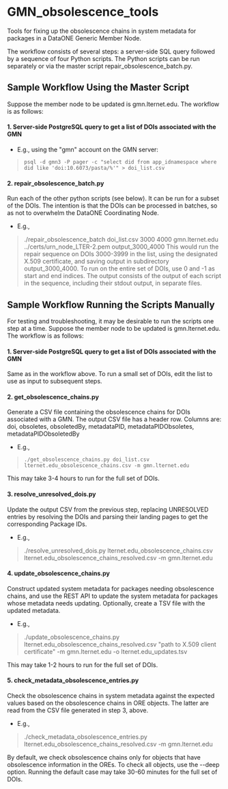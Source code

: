 # GMN_obsolescence_tools
Tools for fixing up the obsolescence chains in system metadata for packages in a DataONE Generic Member Node.

The workflow consists of several steps: a server-side SQL query followed by a sequence of four Python scripts. The Python scripts can be run separately or via the master script repair_obsolescence_batch.py.


## Sample Workflow Using the Master Script
Suppose the member node to be updated is gmn.lternet.edu. The workflow is as follows:

#### 1. Server-side PostgreSQL query to get a list of DOIs associated with the GMN
- E.g., using the "gmn" account on the GMN server:
> `psql -d gmn3 -P pager -c "select did from app_idnamespace where did like 'doi:10.6073/pasta/%'" > doi_list.csv`

#### 2. repair_obsolescence_batch.py
Run each of the other python scripts (see below). It can be run for a subset of the DOIs. The intention is that the DOIs can be processed in batches, so as not to overwhelm the DataONE Coordinating Node.
- E.g.,
> ./repair_obsolescence_batch doi_list.csv 3000 4000 gmn.lternet.edu ../certs/urn_node_LTER-2.pem output_3000_4000
This would run the repair sequence on DOIs 3000-3999 in the list, using the designated X.509 certificate, and saving output in subdirectory output_3000_4000. To run on the entire set of DOIs, use 0 and -1 as start and end indices. The output consists of the output of each script in the sequence, including their stdout output, in separate files.


## Sample Workflow Running the Scripts Manually
For testing and troubleshooting, it may be desirable to run the scripts one step at a time.
Suppose the member node to be updated is gmn.lternet.edu. The workflow is as follows:

#### 1. Server-side PostgreSQL query to get a list of DOIs associated with the GMN
Same as in the workflow above. To run a small set of DOIs, edit the list to use as input to subsequent steps.

#### 2. get_obsolescence_chains.py
Generate a CSV file containing the obsolescence chains for DOIs associated with a GMN.
The output CSV file has a header row. Columns are: doi, obsoletes, obsoletedBy, metadataPID, metadataPIDObsoletes, metadataPIDObsoletedBy
- E.g., 
> `./get_obsolescence_chains.py doi_list.csv lternet.edu_obsolescence_chains.csv -m gmn.lternet.edu`

This may take 3-4 hours to run for the full set of DOIs.

#### 3. resolve_unresolved_dois.py 
Update the output CSV from the previous step, replacing UNRESOLVED entries by resolving the DOIs and parsing their landing pages to get the corresponding Package IDs.
- E.g., 
> ./resolve_unresolved_dois.py lternet.edu_obsolescence_chains.csv lternet.edu_obsolescence_chains_resolved.csv -m gmn.lternet.edu

#### 4. update_obsolescence_chains.py
Construct updated system metadata for packages needing obsolescence chains, and use the REST API to update the system metadata for packages whose metadata needs updating. Optionally, create a TSV file with the updated metadata.
- E.g., 
> ./update_obsolescence_chains.py lternet.edu_obsolescence_chains_resolved.csv "path to X.509 client certificate" -m gmn.lternet.edu -o lternet.edu_updates.tsv

This may take 1-2 hours to run for the full set of DOIs.

#### 5. check_metadata_obsolescence_entries.py
Check the obsolescence chains in system metadata against the expected values based on the obsolescence chains in ORE objects. The latter are read from the CSV file generated in step 3, above.
- E.g., 
> ./check_metadata_obsolescence_entries.py lternet.edu_obsolescence_chains_resolved.csv -m gmn.lternet.edu

By default, we check obsolescence chains only for objects that have obsolescence information in the OREs. To check all objects, use the --deep option. Running the default case may take 30-60 minutes for the full set of DOIs.
